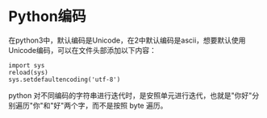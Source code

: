 Python编码
==========

在python3中，默认编码是Unicode，在2中默认编码是ascii，想要默认使用Unicode编码，可以在文件头部添加以下内容：

	import sys
	reload(sys)
	sys.setdefaultencoding('utf-8')

python 对不同编码的字符串进行迭代时，是安照单元进行迭代，也就是"你好"分别遍历"你"和"好"两个字，而不是按照 byte 遍历。

